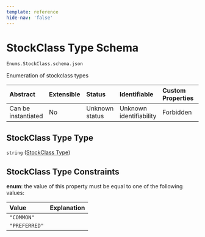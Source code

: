 ```yaml
---
template: reference
hide-nav: 'false'
---
```


# StockClass Type Schema

```txt
Enums.StockClass.schema.json
```

Enumeration of stockclass types

| Abstract            | Extensible | Status         | Identifiable            | Custom Properties | Additional Properties | Access Restrictions | Defined In                                                                       |
| :------------------ | :--------- | :------------- | :---------------------- | :---------------- | :-------------------- | :------------------ | :------------------------------------------------------------------------------- |
| Can be instantiated | No         | Unknown status | Unknown identifiability | Forbidden         | Allowed               | none                | [StockClass.schema.json](../enums/StockClass.schema.json "open original schema") |

## StockClass Type Type

`string` ([StockClass Type](stockclass-1.md))

## StockClass Type Constraints

**enum**: the value of this property must be equal to one of the following values:

| Value         | Explanation |
| :------------ | :---------- |
| `"COMMON"`    |             |
| `"PREFERRED"` |             |
